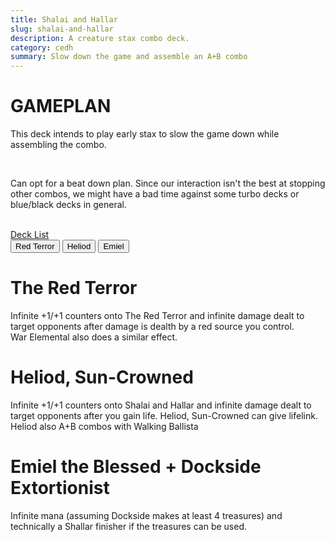 ```yaml
---
title: Shalai and Hallar
slug: shalai-and-hallar
description: A creature stax combo deck.
category: cedh
summary: Slow down the game and assemble an A+B combo
---
```


<h1 class="text-2xl text-teal-400"> GAMEPLAN </h1>

This deck intends to play early stax to slow the game down while assembling the combo.

<br/>

Can opt for a beat down plan. Since our interaction isn't the best at stopping other combos, we might have a bad time against some turbo decks or blue/black decks in general.

<br/>
<a class="text-sky-300" target="_blank" href="https://www.moxfield.com/decks/-BsbhGCB7kmDRKhUlQ7S_w"> Deck List </a>
<br/>

<div class="tab overflow-hidden my-2">
  <button class="tablinks border border-black p-1" onclick="openTab(event, 'Terror')">Red Terror</button>
  <button class="tablinks border border-black p-1" onclick="openTab(event, 'Heliod')">Heliod</button>
  <button class="tablinks border border-black p-1" onclick="openTab(event, 'Emiel')">Emiel</button>
</div>

<div id="Terror" class="tabcontent border border-solid border-stone-600 p-4">
    <h1 class="text-xl text-purple-400"> The Red Terror </h1>
    <div>
        Infinite +1/+1 counters onto The Red Terror and infinite damage dealt to target opponents after damage is dealth by a red source you control.
    </div>
    <div>
        War Elemental also does a similar effect.
    </div>
</div>

<div id="Heliod" class="tabcontent hidden border border-solid border-stone-600 p-4">
    <h1 class="text-xl text-purple-400"> Heliod, Sun-Crowned </h1>
    <div>
        Infinite +1/+1 counters onto Shalai and Hallar and infinite damage dealt to target opponents after you gain life. Heliod, Sun-Crowned can give lifelink. 
    </div>
    <div>
        Heliod also A+B combos with Walking Ballista
    </div>
</div>

<div id="Emiel" class="tabcontent hidden border border-solid border-stone-600 p-4">
    <h1 class="text-2xl text-purple-400"> Emiel the Blessed + Dockside Extortionist </h1>
    <div>
        Infinite mana (assuming Dockside makes at least 4 treasures) and technically a Shallar finisher if the treasures can be used.
    </div>
</div>

<script type="text/javascript">     
    function openTab(evt, tabName) {

    let i, tabcontent, tablinks;

    tabcontent = document.getElementsByClassName("tabcontent");
    for (i = 0; i < tabcontent.length; i++) {
        tabcontent[i].style.display = "none";
    }

    tablinks = document.getElementsByClassName("tablinks");
    for (i = 0; i < tablinks.length; i++) {
        tablinks[i].className = tablinks[i].className.replace(" active", "");
    }

    document.getElementById(tabName).style.display = "block";
    evt.currentTarget.className += " active";
    }
</script>


